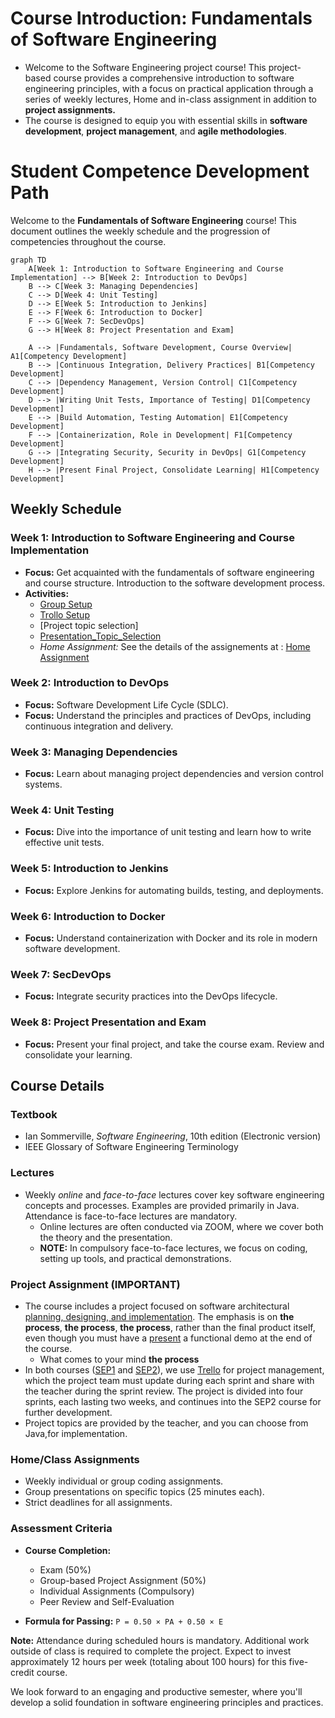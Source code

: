 # Course Introduction: Fundamentals of Software Engineering

- Welcome to the  Software Engineering project course! This project-based course provides a comprehensive introduction to software engineering principles, with a focus on practical application through a series of weekly lectures, Home and in-class assignment in addition to **project assignments.**
- The course is designed to equip you with essential skills in **software development**, **project management**, and **agile methodologies**.

# Student Competence Development Path

Welcome to the **Fundamentals of Software Engineering** course! This document outlines the weekly schedule and the progression of competencies throughout the course.

```mermaid
graph TD
    A[Week 1: Introduction to Software Engineering and Course Implementation] --> B[Week 2: Introduction to DevOps]
    B --> C[Week 3: Managing Dependencies]
    C --> D[Week 4: Unit Testing]
    D --> E[Week 5: Introduction to Jenkins]
    E --> F[Week 6: Introduction to Docker]
    F --> G[Week 7: SecDevOps]
    G --> H[Week 8: Project Presentation and Exam]
    
    A --> |Fundamentals, Software Development, Course Overview| A1[Competency Development]
    B --> |Continuous Integration, Delivery Practices| B1[Competency Development]
    C --> |Dependency Management, Version Control| C1[Competency Development]
    D --> |Writing Unit Tests, Importance of Testing| D1[Competency Development]
    E --> |Build Automation, Testing Automation| E1[Competency Development]
    F --> |Containerization, Role in Development| F1[Competency Development]
    G --> |Integrating Security, Security in DevOps| G1[Competency Development]
    H --> |Present Final Project, Consolidate Learning| H1[Competency Development]
```

## Weekly Schedule

### Week 1: Introduction to Software Engineering and Course Implementation

- **Focus:** Get acquainted with the fundamentals of software engineering and course structure. Introduction to the software development process.
- **Activities:**
    - [Group Setup](https://github.com/ADirin/OTP1_LectureMaterial/blob/main/Week%201/Lecture%20Assignment/Assignment1.md)
    - [Trollo Setup](https://github.com/ADirin/OTP1_LectureMaterial/blob/main/Project_Scrum/Project_Management_Trello/Introduction-To_Trello.md)
    - [Project topic selection]
    - [Presentation_Topic_Selection](https://github.com/ADirin/OTP1_LectureMaterial/blob/main/Lecture_Presentation/Topics.md)
    - *Home Assignment:* See the details of the assignements at : [Home Assignment](https://github.com/ADirin/OTP1_LectureMaterial/tree/main/Week%201/Home%20Assignment)
        

### Week 2: Introduction to DevOps
- **Focus:** Software Development Life Cycle (SDLC).
- **Focus:** Understand the principles and practices of DevOps, including continuous integration and delivery.

### Week 3: Managing Dependencies

- **Focus:** Learn about managing project dependencies and version control systems.

### Week 4: Unit Testing

- **Focus:** Dive into the importance of unit testing and learn how to write effective unit tests.

### Week 5: Introduction to Jenkins

- **Focus:** Explore Jenkins for automating builds, testing, and deployments.

### Week 6: Introduction to Docker

- **Focus:** Understand containerization with Docker and its role in modern software development.

### Week 7: SecDevOps

- **Focus:** Integrate security practices into the DevOps lifecycle.

### Week 8: Project Presentation and Exam

- **Focus:** Present your final project, and take the course exam. Review and consolidate your learning.

## Course Details

### Textbook

- Ian Sommerville, *Software Engineering*, 10th edition (Electronic version)
- IEEE Glossary of Software Engineering Terminology

### Lectures

- Weekly *online* and *face-to-face* lectures cover key software engineering concepts and processes. Examples are provided primarily in Java. Attendance is face-to-face lectures are mandatory.
    - Online lectures are often conducted via ZOOM, where we cover both the theory and the presentation.
    - **NOTE:** In compulsory face-to-face lectures, we focus on coding, setting up tools, and practical demonstrations.     

### Project Assignment (IMPORTANT)

- The course includes a project focused on software architectural [planning, designing, and implementation](https://github.com/ADirin/OTP1_LectureMaterial/tree/main/Project_Scrum). The emphasis is on **the process**, **the process**, **the process**, rather than the final product itself, even though you must have a [present](https://github.com/ADirin/OTP1_LectureMaterial/tree/main/Week%208/presentation) a functional demo at the end of the course.
    - What comes to your mind **the process**
- In both courses ([SEP1](https://github.com/ADirin/OTP1_LectureMaterial/tree/main) and [SEP2](https://github.com/ADirin/OTP2_LectureMaterial)), we use [Trello](https://github.com/ADirin/OTP1_LectureMaterial/blob/main/Project_Scrum/Project_Management_Trello/Introduction-To_Trello.md) for project management, which the project team must update during each sprint and share with the teacher during the sprint review. The project is divided into four sprints, each lasting two weeks, and continues into the SEP2 course for further development.
- Project topics are provided by the teacher, and you can choose from Java,for implementation.

### Home/Class Assignments

- Weekly individual or group coding assignments.
- Group presentations on specific topics (25 minutes each).
- Strict deadlines for all assignments.

### Assessment Criteria

- **Course Completion:**
  - Exam (50%)
  - Group-based Project Assignment (50%)
  - Individual Assignments (Compulsory)
  - Peer Review and Self-Evaluation

- **Formula for Passing:** `P = 0.50 × PA + 0.50 × E`

**Note:** Attendance during scheduled hours is mandatory. Additional work outside of class is required to complete the project. Expect to invest approximately 12 hours per week (totaling about 100 hours) for this five-credit course.

We look forward to an engaging and productive semester, where you'll develop a solid foundation in software engineering principles and practices.
